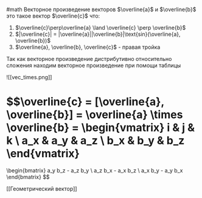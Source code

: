 #math 
Векторное произведение векторов $\overline{a}$ и $\overline{b}$ это такое вектор $\overline{c}$ что:
1. $\overline{c}\perp\overline{a} \land \overline{c} \perp \overline{b}$
2. $|\overline{c}| = |\overline{a}||\overline{b}|\text{sin}(\overline{a}, \overline{b})$
3. $\overline{a}, \overline{b}, \overline{c}$ - правая тройка

Так как векторное произведение дистрибутивно относительно сложения находим векторное произведение при помощи таблицы

![[vec_times.png]]


$$\overline{c} = [\overline{a}, \overline{b}] = \overline{a} \times \overline{b} = 
\begin{vmatrix}
i & j & k \\
a_x & a_y & a_z \\
b_x & b_y & b_z
\end{vmatrix}
=
\begin{bmatrix}
a_y b_z - a_z b_y \\
a_z b_x - a_x b_z \\
a_x b_y - a_y b_x
\end{bmatrix}
$$

[[Геометрический вектор]]